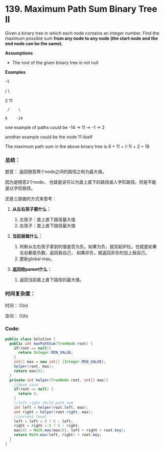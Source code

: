 # 139. Maximum Path Sum Binary Tree II

Given a binary tree in which each node contains an integer number. Find the maximum possible sum **from any node to any node \(the start node and the end node can be the same\).** 

**Assumptions**

* ​The root of the given binary tree is not null

**Examples**

   -1

  /    \

2      11

     /    \

    6    -14

one example of paths could be -14 -&gt; 11 -&gt; -1 -&gt; 2

another example could be the node 11 itself

The maximum path sum in the above binary tree is 6 + 11 + \(-1\) + 2 = 18

### 总结：

题意： 返回随意两个node之间的路径之和为最大值。

因为是随意2个node， 也就是说可以为直上直下的路径或人字形路径。但是不能是众字形路径。

还是三部曲的方式来思考：

1. **从左右孩子要什么：**
   1. 左孩子：直上直下路径最大值
   2. 右孩子：直上直下路径最大值
2. **当前层做什么：**
   1. 判断从左右孩子拿到的值是否为负。如果为负，就另起炉灶。也就是如果左右都是负数，返回我自己， 如果非负，就返回非负的加上我自己。
   2. 更新global max。
3. **返回给parent什么：**

   1. 返回当前直上直下路径的最大值。

### 时间复杂度：

时间： O\(n\)

空间： O\(h\)

### Code:

```java
public class Solution {
  public int maxPathSum(TreeNode root) {
    if(root == null){
      return Integer.MIN_VALUE;
    }
    int[] max = new int[] {Integer.MIN_VALUE};
    helper(root, max);
    return max[0];
  }
  private int helper(TreeNode root, int[] max){
    //base case
    if(root == null) {
      return 0;
    }
    //left right child path sum
    int left = helper(root.left, max);
    int right = helper(root.right, max);
    //current level 
    left = left < 0 ? 0 : left;
    right = right < 0 ? 0 : right;
    max[0] = Math.max(max[0], left + right + root.key);
    return Math.max(left, right) + root.key;
  }
}
```

